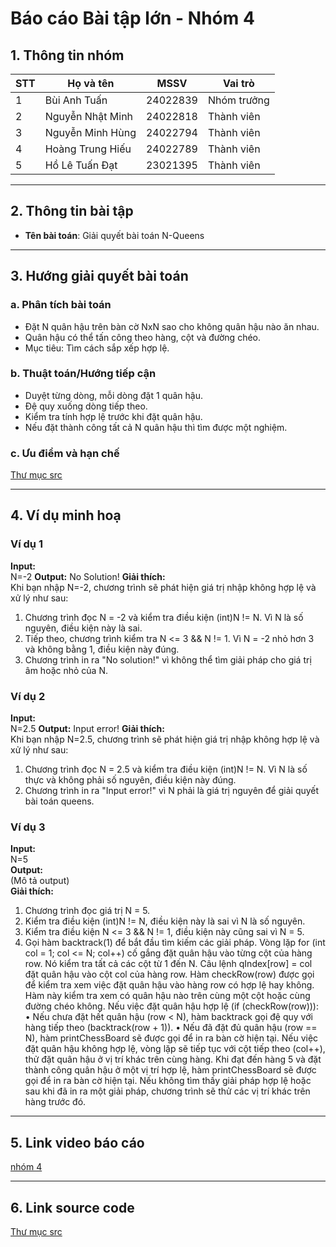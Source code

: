 # Báo cáo Bài tập lớn - Nhóm 4

## 1. Thông tin nhóm
| STT | Họ và tên | MSSV | Vai trò |
|---|---|---|---|
| 1 | Bùi Anh Tuấn | 24022839 | Nhóm trưởng |
| 2 | Nguyễn Nhật Minh | 24022818 | Thành viên |
| 3 | Nguyễn Minh Hùng | 24022794 | Thành viên |
| 4 | Hoàng Trung Hiếu | 24022789 | Thành viên |
| 5 | Hồ Lê Tuấn Đạt | 23021395 | Thành viên |

---

## 2. Thông tin bài tập
- **Tên bài toán**: Giải quyết bài toán N-Queens


---

## 3. Hướng giải quyết bài toán

### a. Phân tích bài toán
- Đặt N quân hậu trên bàn cờ NxN sao cho không quân hậu nào ăn nhau.
- Quân hậu có thể tấn công theo hàng, cột và đường chéo.
- Mục tiêu: Tìm cách sắp xếp hợp lệ.

### b. Thuật toán/Hướng tiếp cận
- Duyệt từng dòng, mỗi dòng đặt 1 quân hậu.
- Đệ quy xuống dòng tiếp theo.
- Kiểm tra tính hợp lệ trước khi đặt quân hậu.
- Nếu đặt thành công tất cả N quân hậu thì tìm được một nghiệm.
### c. Ưu điểm và hạn chế
[Thư mục src](./src)

---

## 4. Ví dụ minh hoạ
### Ví dụ 1
**Input:**  
N=-2
**Output:**
No Solution!
**Giải thích:**  
Khi bạn nhập N=-2, chương trình sẽ phát hiện giá trị nhập không hợp lệ và xử lý như sau:
1.	Chương trình đọc N = -2 và kiểm tra điều kiện (int)N != N. Vì N là số nguyên, điều kiện này là sai.
2.	Tiếp theo, chương trình kiểm tra N <= 3 && N != 1. Vì N = -2 nhỏ hơn 3 và không bằng 1, điều kiện này đúng.
3.	Chương trình in ra "No solution!" vì không thể tìm giải pháp cho giá trị âm hoặc nhỏ của N.


### Ví dụ 2
**Input:**  
N=2.5
**Output:**
Input error!
**Giải thích:**  
Khi bạn nhập N=2.5, chương trình sẽ phát hiện giá trị nhập không hợp lệ và xử lý như sau:
1.	Chương trình đọc N = 2.5 và kiểm tra điều kiện (int)N != N. Vì N là số thực và không phải số nguyên, điều kiện này đúng.
2.	Chương trình in ra "Input error!" vì N phải là giá trị nguyên để giải quyết bài toán queens.


### Ví dụ 3
**Input:**  
N=5  
**Output:**  
(Mô tả output)  
**Giải thích:**  
1.	Chương trình đọc giá trị N = 5.
2.	Kiểm tra điều kiện (int)N != N, điều kiện này là sai vì N là số nguyên.
3.	Kiểm tra điều kiện N <= 3 && N != 1, điều kiện này cũng sai vì N = 5.
4.	Gọi hàm backtrack(1) để bắt đầu tìm kiếm các giải pháp.
Vòng lặp for (int col = 1; col <= N; col++) cố gắng đặt quân hậu vào từng cột của hàng row. Nó kiểm tra tất cả các cột từ 1 đến N.
Câu lệnh qIndex[row] = col đặt quân hậu vào cột col của hàng row.
Hàm checkRow(row) được gọi để kiểm tra xem việc đặt quân hậu vào hàng row có hợp lệ hay không. Hàm này kiểm tra xem có quân hậu nào trên cùng một cột hoặc cùng đường chéo không.
Nếu việc đặt quân hậu hợp lệ (if (checkRow(row))):
•	Nếu chưa đặt hết quân hậu (row < N), hàm backtrack gọi đệ quy với hàng tiếp theo (backtrack(row + 1)).
•	Nếu đã đặt đủ quân hậu (row == N), hàm printChessBoard sẽ được gọi để in ra bàn cờ hiện tại.
Nếu việc đặt quân hậu không hợp lệ, vòng lặp sẽ tiếp tục với cột tiếp theo (col++), thử đặt quân hậu ở vị trí khác trên cùng hàng.
Khi đạt đến hàng 5 và đặt thành công quân hậu ở một vị trí hợp lệ, hàm printChessBoard sẽ được gọi để in ra bàn cờ hiện tại.
Nếu không tìm thấy giải pháp hợp lệ hoặc sau khi đã in ra một giải pháp, chương trình sẽ thử các vị trí khác trên hàng trước đó.



---

## 5. Link video báo cáo
[nhóm 4](https://drive.google.com/drive/folders/1Glk_VXuDn6Ve8kYICEHiUGFqEMfVGXFp)


---

## 6. Link source code
[Thư mục src](./src)

